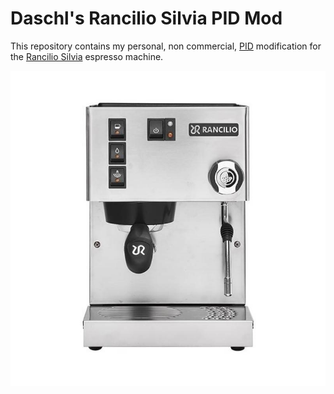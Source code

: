 # Daschl's Rancilio Silvia PID Mod

This repository contains my personal, non commercial, [PID](https://en.wikipedia.org/wiki/PID_controller) modification for the [Rancilio Silvia](https://www.ranciliogroup.com/rancilio/silvia/silvia/) espresso machine.

![Machine Front](docs/silvia-front.jpg)